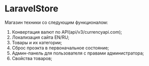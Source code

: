 # LaravelStore

Магазин техники со следующим функционалом:

1) Конвертация валют по API(api/v3/currencyapi.com);
2) Локализация сайта EN/RU;
3) Товары и их категории;
4) Сброс проэкта в первоначальное состояние;
5) Админ-панель для пользователя с правами администратора;
6) Свойства товаров;
